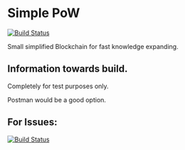 # Simple PoW

[![Build Status](https://github.com/github/opensource.guide/workflows/GitHub%20Actions%20CI/badge.svg)](https://github.com/le3ch-tech/gen1.blockchain.local/graphs/traffic)

Small simplified Blockchain for fast knowledge expanding.

## Information towards build.

Completely for test purposes only.

Postman would be a good option.

## For Issues: 

[![Build Status](https://img.shields.io/github/issues/le3ch-tech/gen1.blockchain.local?label=Issues)](https://github.com/le3ch-tech/gen1.blockchain.local/issues)
